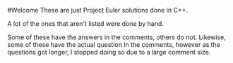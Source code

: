 #Welcome
These are just Project Euler solutions done in C++. 

A lot of the ones that aren't listed were done by hand.

Some of these have the answers in the comments, others do not. Likewise, some of these have the actual question in the comments, however as the questions got longer, I stopped doing so due to a large comment size. 
